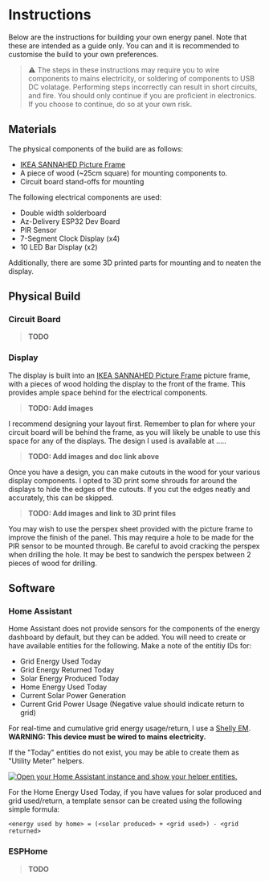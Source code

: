 # Instructions

Below are the instructions for building your own energy panel. Note that these are intended as a guide only. You can and it is recommended to customise the build to your own preferences.

> :warning: The steps in these instructions may require you to wire components to mains electricity, or soldering of components to USB DC volatage. Performing steps incorrectly can result in short circuits, and fire. You should only continue if you are proficient in electronics. If you choose to continue, do so at your own risk.

## Materials

The physical components of the build are as follows:

- [IKEA SANNAHED Picture Frame](https://www.ikea.com/gb/en/p/sannahed-frame-black-60459118/)
- A piece of wood (~25cm square) for mounting components to.
- Circuit board stand-offs for mounting

The following electrical components are used:

- Double width solderboard
- Az-Delivery ESP32 Dev Board
- PIR Sensor
- 7-Segment Clock Display (x4)
- 10 LED Bar Display (x2)

Additionally, there are some 3D printed parts for mounting and to neaten the display.

## Physical Build

### Circuit Board

> **TODO**

### Display

The display is built into an [IKEA SANNAHED Picture Frame](https://www.ikea.com/gb/en/p/sannahed-frame-black-60459118/) picture frame, with a pieces of wood holding the display to the front of the frame. This provides ample space behind for the electrical components.

> **TODO: Add images**

I recommend designing your layout first. Remember to plan for where your circuit board will be behind the frame, as you will likely be unable to use this space for any of the displays. The design I used is available at .....

> **TODO: Add images and doc link above**

Once you have a design, you can make cutouts in the wood for your various display components. I opted to 3D print some shrouds for around the displays to hide the edges of the cutouts. If you cut the edges neatly and accurately, this can be skipped.

> **TODO: Add images and link to 3D print files**

You may wish to use the perspex sheet provided with the picture frame to improve the finish of the panel. This may require a hole to be made for the PIR sensor to be mounted through. Be careful to avoid cracking the perspex when drilling the hole. It may be best to sandwich the perspex between 2 pieces of wood for drilling.

## Software

### Home Assistant

Home Assistant does not provide sensors for the components of the energy dashboard by default, but they can be added. You will need to create or have available entities for the following. Make a note of the entitiy IDs for:

- Grid Energy Used Today
- Grid Energy Returned Today
- Solar Energy Produced Today
- Home Energy Used Today
- Current Solar Power Generation
- Current Grid Power Usage (Negative value should indicate return to grid)

For real-time and cumulative grid energy usage/return, I use a [Shelly EM](https://shellystore.co.uk/product/shelly-em-120a/). **WARNING: This device must be wired to mains electricity.**

If the "Today" entities do not exist, you may be able to create them as "Utility Meter" helpers.

[![Open your Home Assistant instance and show your helper entities.](https://my.home-assistant.io/badges/helpers.svg)](https://my.home-assistant.io/redirect/helpers/)

For the Home Energy Used Today, if you have values for solar produced and grid used/return, a template sensor can be created using the following simple formula:

```text
<energy used by home> = (<solar produced> + <grid used>) - <grid returned>
```


### ESPHome

> **TODO**
